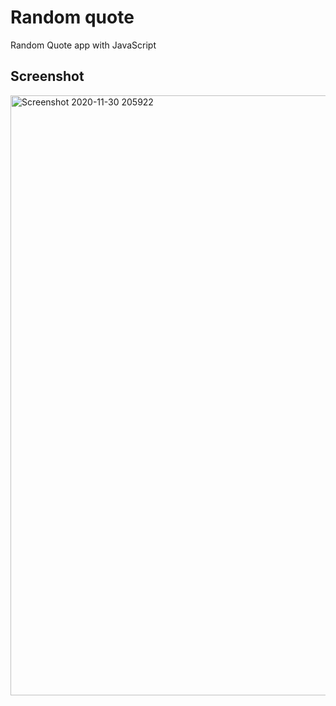 # Random quote
Random Quote app with JavaScript
## Screenshot
<img width="960" alt="Screenshot 2020-11-30 205922" src="https://user-images.githubusercontent.com/72983747/100641789-61234100-3351-11eb-9b4a-92419e046aa6.png">
